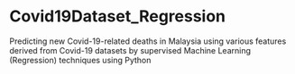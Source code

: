 # Covid19Dataset_Regression
Predicting new Covid-19-related deaths in Malaysia using various features derived from Covid-19 datasets by supervised Machine Learning (Regression) techniques using Python
